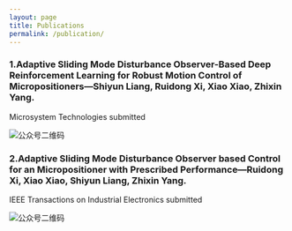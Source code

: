 ```yaml
---
layout: page
title: Publications
permalink: /publication/
---
```



### 1.Adaptive Sliding Mode Disturbance Observer-Based Deep Reinforcement Learning for Robust Motion Control of Micropositioners—Shiyun Liang, Ruidong Xi, Xiao Xiao, Zhixin Yang. 

Microsystem Technologies submitted

![公众号二维码](https://SwayneLeong.github.io/images/mp.png?imageMogr2/auto-orient/strip%7CimageView2/2/w/1240)



### 2.Adaptive Sliding Mode Disturbance Observer based Control for an Micropositioner with Prescribed Performance—Ruidong Xi, Xiao Xiao, Shiyun Liang, Zhixin Yang.

IEEE Transactions on Industrial Electronics submitted 

![公众号二维码](https://SwayneLeong.github.io/images/mp1.png?imageMogr2/auto-orient/strip%7CimageView2/2/w/1240)

